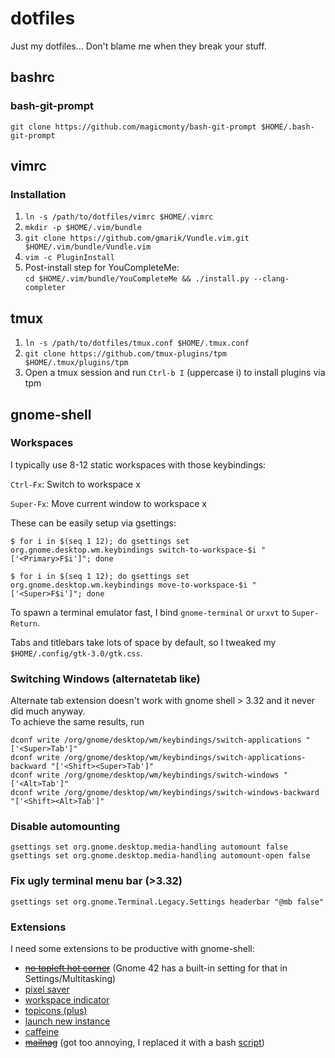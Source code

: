 # dotfiles
Just my dotfiles... Don't blame me when they break your stuff.

## bashrc

### bash-git-prompt
`git clone https://github.com/magicmonty/bash-git-prompt $HOME/.bash-git-prompt`

## vimrc

### Installation
1. `ln -s /path/to/dotfiles/vimrc $HOME/.vimrc`
2. `mkdir -p $HOME/.vim/bundle`
3. `git clone https://github.com/gmarik/Vundle.vim.git $HOME/.vim/bundle/Vundle.vim`
4. `vim -c PluginInstall`
5. Post-install step for YouCompleteMe:  
   `cd $HOME/.vim/bundle/YouCompleteMe && ./install.py --clang-completer`

## tmux
1. `ln -s /path/to/dotfiles/tmux.conf $HOME/.tmux.conf`
2. `git clone https://github.com/tmux-plugins/tpm $HOME/.tmux/plugins/tpm`
3. Open a tmux session and run `Ctrl-b I` (uppercase i) to install plugins via tpm

## gnome-shell

### Workspaces
I typically use 8-12 static workspaces with those keybindings:

`Ctrl-Fx`: Switch to workspace x

`Super-Fx`: Move current window to workspace x

These can be easily setup via gsettings:

```
$ for i in $(seq 1 12); do gsettings set org.gnome.desktop.wm.keybindings switch-to-workspace-$i "['<Primary>F$i']"; done
```

```
$ for i in $(seq 1 12); do gsettings set org.gnome.desktop.wm.keybindings move-to-workspace-$i "['<Super>F$i']"; done
```

To spawn a terminal emulator fast, I bind `gnome-terminal` or `urxvt` to `Super-Return`.

Tabs and titlebars take lots of space by default, so I tweaked my `$HOME/.config/gtk-3.0/gtk.css`.

### Switching Windows (alternatetab like)
Alternate tab extension doesn't work with gnome shell > 3.32 and it never did much anyway.  
To achieve the same results, run  
<!-- `gsettings set org.gnome.desktop.wm.keybindings switch-windows "['<Alt>Tab']"` -->
```
dconf write /org/gnome/desktop/wm/keybindings/switch-applications "['<Super>Tab']"
dconf write /org/gnome/desktop/wm/keybindings/switch-applications-backward "['<Shift><Super>Tab']"
dconf write /org/gnome/desktop/wm/keybindings/switch-windows "['<Alt>Tab']"
dconf write /org/gnome/desktop/wm/keybindings/switch-windows-backward "['<Shift><Alt>Tab']"
```

### Disable automounting
```
gsettings set org.gnome.desktop.media-handling automount false
gsettings set org.gnome.desktop.media-handling automount-open false
```

### Fix ugly terminal menu bar (>3.32)
`gsettings set org.gnome.Terminal.Legacy.Settings headerbar "@mb false"`

### Extensions
I need some extensions to be productive with gnome-shell:
* ~~[no topleft hot corner](https://extensions.gnome.org/extension/118/no-topleft-hot-corner/)~~
  (Gnome 42 has a built-in setting for that in Settings/Multitasking)
* [pixel saver](https://github.com/pixel-saver/pixel-saver/)
* [workspace indicator](https://extensions.gnome.org/extension/21/workspace-indicator/)
* [topicons (plus)](https://extensions.gnome.org/extension/1031/topicons/)
* [launch new instance](https://extensions.gnome.org/extension/600/launch-new-instance/)
* [caffeine](https://extensions.gnome.org/extension/517/caffeine/)
* ~~[mailnag](https://extensions.gnome.org/extension/886/mailnag/)~~
  (got too annoying, I replaced it with a bash [script](https://github.com/xai/scripts/blob/master/watch-inbox.sh))
